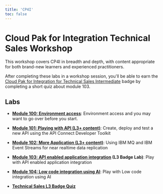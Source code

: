 ```yaml
---
title: 'CP4I'
toc: false
---
```


# Cloud Pak for Integration Technical Sales Workshop

This workshop covers CP4I in breadth and depth, with content appropriate for both brand-new learners and experienced practitioners.

After completing these labs in a workshop session, you'll be able to earn the [Cloud Pak for Integration for Technical Sales Intermediate](https://www.credly.com/org/ibm/badge/cloud-pak-for-integration-technical-sales-intermediate) badge by completing a short quiz about module 103.

## Labs

- **[Module 100: Environment access](/cp4i/100)**: Environment access and you may want to go over before you start.

- **[Module 101: Playing with API (L3+ content)](/cp4i/101)**: Create, deploy and test a new API using the API Connect Developer Toolkit

- **[Module 102: More Application (L3+ content)](/cp4i/102)**: Using IBM MQ and IBM Event Streams for near realtime data replication

- **[Module 103: API enabled application integration](/cp4i/103) (L3 Badge Lab)**: Play with API enabled application integration

- **[Module 104: Low code integration using AI](/cp4i/104)**: Play with Low code integration using AI

- **[Technical Sales L3 Badge Quiz](https://learn.ibm.com/course/view.php?id=10576)**
